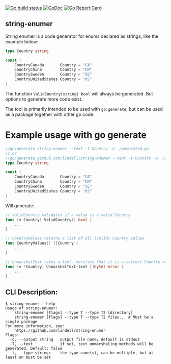 [![Go build status](https://github.com/lindell/string-enumer/workflows/Go/badge.svg?branch=master)](https://github.com/lindell/string-enumer/actions?query=branch%3Amaster+workflow%3AGo)
[![GoDoc](https://godoc.org/github.com/lindell/string-enumer/pkg/stringenumer?status.svg)](https://godoc.org/github.com/lindell/string-enumer/pkg/stringenumer)
[![Go Report Card](https://goreportcard.com/badge/github.com/lindell/string-enumer)](https://goreportcard.com/report/github.com/lindell/string-enumer)

## string-enumer

String enumer is a code generator for enums declared as strings, like the example below:

```go
type Country string

const (
	CountryCanada       Country = "CA"
	CountryChina        Country = "CN"
	CountrySweden       Country = "SE"
	CountryUnitedStates Country = "US"
)
```

The function `ValidCountry(string) bool` will always be generated. But options to generate more code exist.

The tool is primarily intended to be used with `go:generate`, but can be used as a package together with other go code.

# Example usage with go generate

```go
//go:generate string-enumer --text -t Country -o ./generated.go .
// or
//go:generate github.com/lindell/string-enumer --text -t Country -o ./generated.go .
type Country string

const (
	CountryCanada       Country = "CA"
	CountryChina        Country = "CN"
	CountrySweden       Country = "SE"
	CountryUnitedStates Country = "US"
)
```

Will generate:

```go
// ValidCountry validates if a value is a valid Country
func (v Country) ValidCountry() bool {
	...
}

// CountryValues returns a list of all (valid) Country values
func CountryValues() []Country {
	...
}

// UnmarshalText takes a text, verifies that it is a correct Country and unmarshals it
func (v *Country) UnmarshalText(text []byte) error {
	...
}
```

## CLI Description:

```
$ string-enumer --help
Usage of string-enumer:
	string-enumer [flags] --type T --type T2 [directory]
	string-enumer [flags] --type T --type T2 files... # Must be a single package
For more information, see:
	https://github.com/lindell/string-enumer
Flags:
  -o, --output string   output file name; default is stdout
  -T, --text            if set, text unmarshaling methods will be generated. Default: false
  -t, --type strings    the type name(s), can be multiple, but at least on must be set
```

